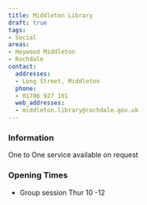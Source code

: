 ```yaml
---
title: Middleton Library
draft: true
tags:
- Social
areas:
- Heywood Middleton
- Rochdale
contact:
  addresses:
  - Long Street, Middleton
  phone:
  - 01706 927 101
  web_addresses:
  - middleton.library@rochdale.gov.uk
---
```


### Information
One to One service available on request

### Opening Times
* Group session Thur 10 -12

